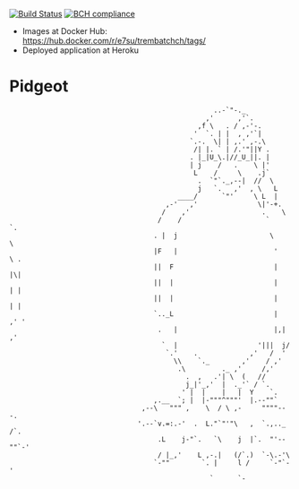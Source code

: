 [![Build Status](https://travis-ci.org/E7su/trembatchch.svg?branch=master)](https://travis-ci.org/E7su/trembatchch.svg?branch=master)
[![BCH compliance](https://bettercodehub.com/edge/badge/E7su/trembatchch?branch=master)](https://bettercodehub.com/)

- Images at Docker Hub: https://hub.docker.com/r/e7su/trembatchch/tags/
- Deployed application at Heroku




# Pidgeot

                                                       ..-`"-._
                                                     ,'      ,'`.
                                                   ,f \   . / ,-'-.
                                                  '  `. | |  , ,'`|
                                                 `.-.  \| | ,.' ,-.\
                                                  /| |. ` | /.'"||Y .
                                                 . |_|U_\.|//_U_||. |
                                                 | j    /   .    \ |'
                                                  L    /     \    .j`
                                                   .  `"`._,--|  //  \
                                                   j   `.   ,'  , \   L
                                              ____/      `"'     \ L  |
                                           ,-'   ,'               \|'-+.
                                          /    ,'                  .    \
                                         /    /                     `    `.
                                        . |  j                       \     \
                                        |F   |                        '   \ .
                                        ||  F                         |   |\|
                                        ||  |                         |   | |
                                        ||  |                         |   | |
                                        `.._L                         |  ,' '
                                         .   |                        |,| ,'
                                          `  |                    '|||  j/
                                           `.'    .             ,'   /  '
                                             \\    `._        ,'    / ,'
                                              .\         ._ ,'     /,'
                                                .  ,   .'| \  (   //
                                                j_|'_,'  |  ._'` / `.
                                               ' |  |    |   |  Y    `.
                                        ,.__  `; |  |-"""^"""'  |.--""`
                                     ,--\   """ ,    \  / \ ,-     """"---.
                                    '.--`v.=:.-'  .  L."`"'"\   ,  `.,.._ /`.
                                         .L    j-"`.   `\    j  |`.  "'--""`-'
                                         / |_,'    L ,-.|   (/`.)  `-\.-'\
                                        `-""        `. |     l /     `-"`-'
                                                      `      `-

